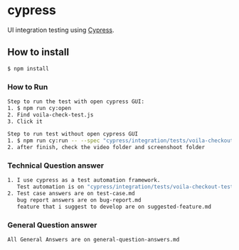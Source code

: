 # cypress
UI integration testing using [Cypress](https://www.cypress.io).

## How to install

```bash
$ npm install
```

### How to Run

```bash
Step to run the test with open cypress GUI: 
1. $ npm run cy:open
2. Find voila-check-test.js 
3. Click it

```


```bash
Step to run test without open cypress GUI
1. $ npm run cy:run -- --spec "cypress/integration/tests/voila-checkout-test.js"
2. after finish, check the video folder and screenshoot folder

```

### Technical Question answer

```bash
1. I use cypress as a test automation framework.
   Test automation is on "cypress/integration/tests/voila-checkout-test.js", Do the step from how to run to see the result
2. Test case answers are on test-case.md
   bug report answers are on bug-report.md
   feature that i suggest to develop are on suggested-feature.md

```

### General Question answer

```bash
All General Answers are on general-question-answers.md

```